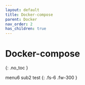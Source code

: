 ```yaml
---
layout: default
title: Docker-compose
parent: Docker
nav_order: 2
has_children: true
---
```


# Docker-compose
{: .no_toc }

menu6 sub2 test
{: .fs-6 .fw-300 }
